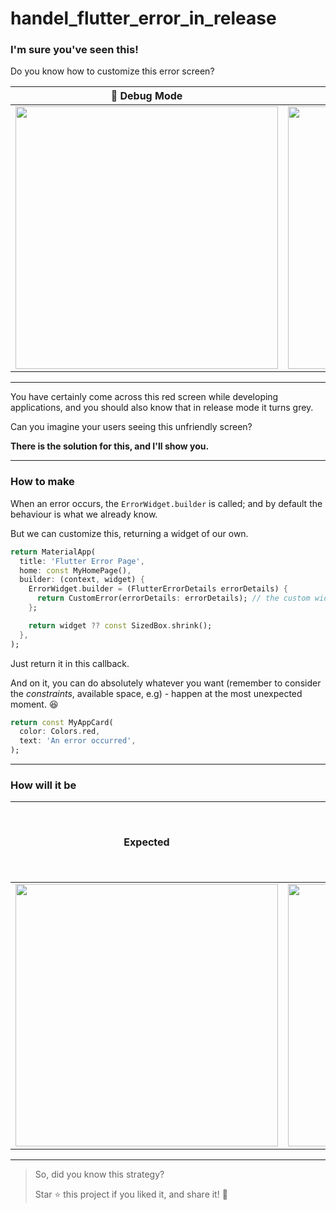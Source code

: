 # handel_flutter_error_in_release

### I'm sure you've seen this!

Do you know how to customize this error screen?

🐛 Debug Mode | 📱 Release Mode
:-------------------------:|:-------------------------:
<img src="[.github/images/mode_debug.png](https://github.com/mazab99/handel_flutter_error_in_release/assets/108914401/a450ca1e-409e-4dcf-958b-0a9aa32c9595)" width="420"> | <img src="[.github/images/mode_release.png](https://github.com/mazab99/handel_flutter_error_in_release/assets/108914401/7641dc2e-730e-4f65-bdc2-214a53ee8b9a)" width="420">


---

You have certainly come across this red screen while developing applications, and you should also know that in release mode it turns grey.

Can you imagine your users seeing this unfriendly screen?

**There is the solution for this, and I'll show you.**

---

### How to make

When an error occurs, the `ErrorWidget.builder` is called; and by default the behaviour is what we already know.

But we can customize this, returning a widget of our own.

```dart
return MaterialApp(
  title: 'Flutter Error Page',
  home: const MyHomePage(),
  builder: (context, widget) {
    ErrorWidget.builder = (FlutterErrorDetails errorDetails) {
      return CustomError(errorDetails: errorDetails); // the custom widget
    };

    return widget ?? const SizedBox.shrink();
  },
);
```

Just return it in this callback.

And on it, you can do absolutely whatever you want (remember to consider the *constraints*, available space, e.g) - happen at the most unexpected moment. 😆

```dart
return const MyAppCard(
  color: Colors.red,
  text: 'An error occurred',
);
```

---

### How will it be

Expected | Default Error | Release Error | Debug and/or Release with custom widget
:-------------------------:|:-------------------------:|:-------------------------:|:-------------------------:
 | <img src=".github/images/grid_2.png" width="420"> | <img src=".github/images/grid_3.png" width="420"> | 

--- 

> So, did you know this strategy?
>
> Star ⭐️ this project if you liked it, and share it! 🚀

